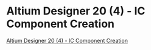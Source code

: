 # Altium Designer 20 (4) - IC Component Creation
[Altium Designer 20 (4) - IC Component Creation](https://aiwithcloud.com/2022/09/19/altium_designer_20_4___ic_component_creation/)